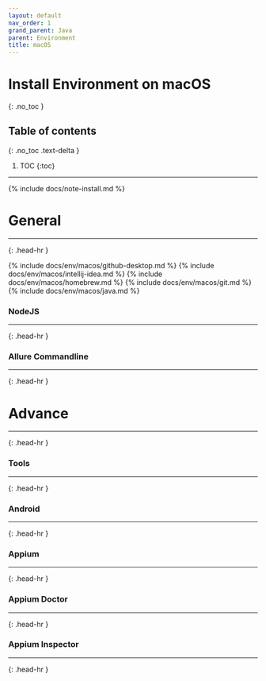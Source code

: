 ```yaml
---
layout: default
nav_order: 1
grand_parent: Java
parent: Environment
title: macOS
---
```


# Install Environment on macOS
{: .no_toc }

## Table of contents
{: .no_toc .text-delta }

1. TOC
{:toc}
---

{% include docs/note-install.md %}

# General
<hr>{: .head-hr }

{% include docs/env/macos/github-desktop.md %}
{% include docs/env/macos/intellij-idea.md %}
{% include docs/env/macos/homebrew.md %}
{% include docs/env/macos/git.md %}
{% include docs/env/macos/java.md %}

### NodeJS
<hr>{: .head-hr }

### Allure Commandline
<hr>{: .head-hr }

# Advance
<hr>{: .head-hr }

### Tools
<hr>{: .head-hr }

### Android
<hr>{: .head-hr }

### Appium
<hr>{: .head-hr }

### Appium Doctor
<hr>{: .head-hr }

### Appium Inspector
<hr>{: .head-hr }
